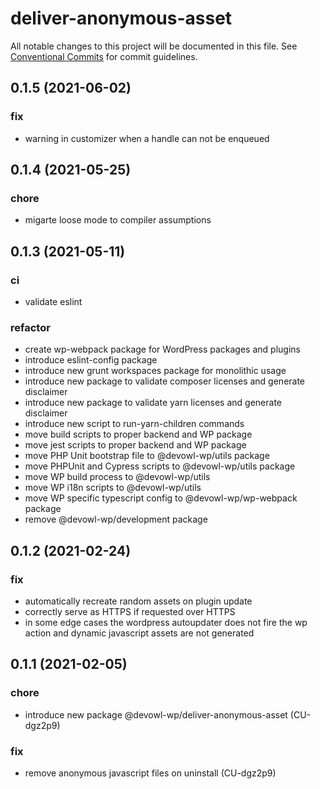 # deliver-anonymous-asset

All notable changes to this project will be documented in this file.
See [Conventional Commits](https://conventionalcommits.org) for commit guidelines.

## 0.1.5 (2021-06-02)


### fix

* warning in customizer when a handle can not be enqueued





## 0.1.4 (2021-05-25)


### chore

* migarte loose mode to compiler assumptions





## 0.1.3 (2021-05-11)


### ci

* validate eslint


### refactor

* create wp-webpack package for WordPress packages and plugins
* introduce eslint-config package
* introduce new grunt workspaces package for monolithic usage
* introduce new package to validate composer licenses and generate disclaimer
* introduce new package to validate yarn licenses and generate disclaimer
* introduce new script to run-yarn-children commands
* move build scripts to proper backend and WP package
* move jest scripts to proper backend and WP package
* move PHP Unit bootstrap file to @devowl-wp/utils package
* move PHPUnit and Cypress scripts to @devowl-wp/utils package
* move WP build process to @devowl-wp/utils
* move WP i18n scripts to @devowl-wp/utils
* move WP specific typescript config to @devowl-wp/wp-webpack package
* remove @devowl-wp/development package





## 0.1.2 (2021-02-24)


### fix

* automatically recreate random assets on plugin update
* correctly serve as HTTPS if requested over HTTPS
* in some edge cases the wordpress autoupdater does not fire the wp action and dynamic javascript assets are not generated





## 0.1.1 (2021-02-05)


### chore

* introduce new package @devowl-wp/deliver-anonymous-asset (CU-dgz2p9)


### fix

* remove anonymous javascript files on uninstall (CU-dgz2p9)
